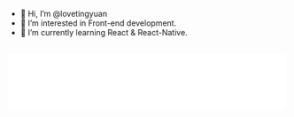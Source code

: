 - 👋 Hi, I’m @lovetingyuan
- 👀 I’m interested in Front-end development.
- 🌱 I’m currently learning React & React-Native.

<div align="center">
	<br>
	<a href="https://www.youtube.com/watch?v=ou6TnENM6IY" target="_blank"><img src="header.svg" width="800" height="100"></a>
	<br>
</div>

<!---
lovetingyuan/lovetingyuan is a ✨ special ✨ repository because its `README.md` (this file) appears on your GitHub profile.
You can click the Preview link to take a look at your changes.
--->
